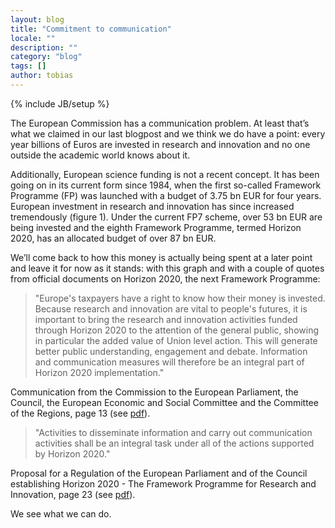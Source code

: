 ```yaml
---
layout: blog
title: "Commitment to communication"
locale: ""
description: ""
category: "blog"
tags: []
author: tobias
---
```

{% include JB/setup %}

The European Commission has a communication problem. At least that’s what we claimed in our last blogpost and we think we do have a point: every year billions of Euros are invested in research and innovation and no one outside the academic world knows about it. 

Additionally, European science funding is not a recent concept. It has been going on in its current form since 1984, when the first so-called Framework Programme (FP) was launched with a budget of 3.75 bn EUR for four years. European investment in research and innovation has since increased tremendously (figure 1). Under the current FP7 scheme, over 53 bn EUR are being invested and the eighth Framework Programme, termed Horizon 2020, has an allocated budget of over 87 bn EUR. 

We’ll come back to how this money is actually being spent at a later point and leave it for now as it stands: with this graph and with a couple of quotes from official documents on Horizon 2020, the next Framework Programme:

> "Europe's taxpayers have a right to know how their money is invested. Because research and innovation are vital to people's futures, it is important to bring the research and innovation activities funded through Horizon 2020 to the attention of the general public, showing in particular the added value of Union level action. This will generate better public understanding, engagement and debate. Information and communication measures will therefore be an integral part of Horizon 2020 implementation."

Communication from the Commission to the European Parliament, the Council, the European Economic and Social Committee and the Committee of the Regions, page 13 (see [pdf](http://ec.europa.eu/research/horizon2020/pdf/proposals/communication_from_the_commission_-_horizon_2020_-_the_framework_programme_for_research_and_innovation.pdf)).

> "Activities to disseminate information and carry out communication activities shall be an integral task under all of the actions supported by Horizon 2020."

Proposal for a Regulation of the European Parliament and of the Council establishing Horizon 2020 - The Framework Programme for Research and Innovation, page 23 (see [pdf](http://ec.europa.eu/research/horizon2020/pdf/proposals/proposal_for_a_regulation_of_the_european_parliament_and_of_the_council_establishing_horizon_2020_-_the_framework_programme_for_research_and_innovation_(2014-2020).pdf)).

We see what we can do.